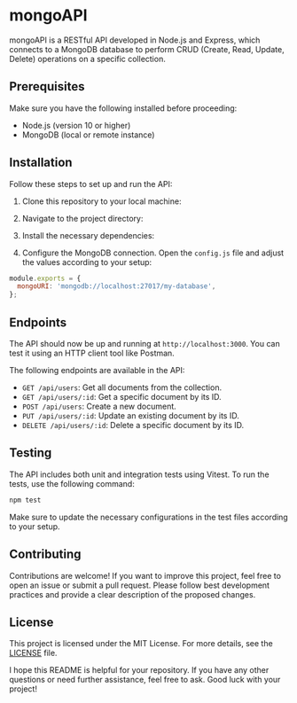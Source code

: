 # mongoAPI

mongoAPI is a RESTful API developed in Node.js and Express, which connects to a MongoDB database to perform CRUD (Create, Read, Update, Delete) operations on a specific collection.

## Prerequisites

Make sure you have the following installed before proceeding:

- Node.js (version 10 or higher)
- MongoDB (local or remote instance)

## Installation

Follow these steps to set up and run the API:

1. Clone this repository to your local machine:

2. Navigate to the project directory:
 
3. Install the necessary dependencies:

4. Configure the MongoDB connection. Open the `config.js` file and adjust the values according to your setup:

```javascript
module.exports = {
  mongoURI: 'mongodb://localhost:27017/my-database',
};
```

## Endpoints

The API should now be up and running at `http://localhost:3000`. You can test it using an HTTP client tool like Postman.

The following endpoints are available in the API:

- `GET /api/users`: Get all documents from the collection.
- `GET /api/users/:id`: Get a specific document by its ID.
- `POST /api/users`: Create a new document.
- `PUT /api/users/:id`: Update an existing document by its ID.
- `DELETE /api/users/:id`: Delete a specific document by its ID.


## Testing

The API includes both unit and integration tests using Vitest. To run the tests, use the following command:

```javascript
npm test
```

Make sure to update the necessary configurations in the test files according to your setup.


## Contributing

Contributions are welcome! If you want to improve this project, feel free to open an issue or submit a pull request. Please follow best development practices and provide a clear description of the proposed changes.

## License

This project is licensed under the MIT License. For more details, see the [LICENSE](LICENSE) file.

I hope this README is helpful for your repository. If you have any other questions or need further assistance, feel free to ask. Good luck with your project!

